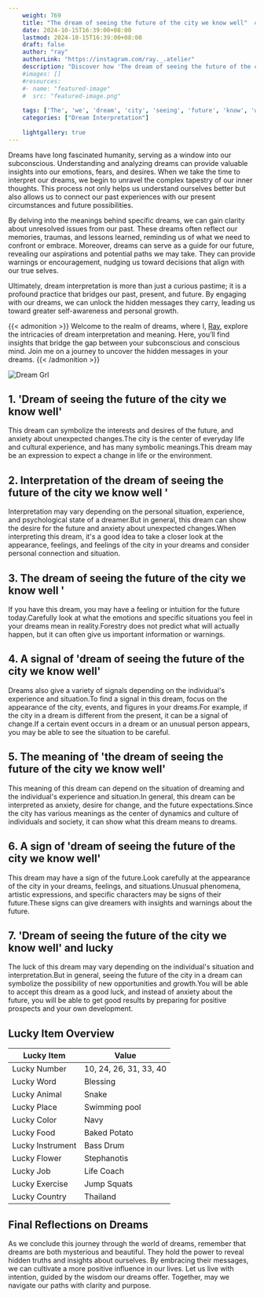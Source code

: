 ```yaml
---
    weight: 769
    title: "The dream of seeing the future of the city we know well"  # Assuming 'title' column exists
    date: 2024-10-15T16:39:00+08:00
    lastmod: 2024-10-15T16:39:00+08:00
    draft: false
    author: "ray"
    authorLink: "https://instagram.com/ray._.atelier"
    description: "Discover how 'The dream of seeing the future of the city we know well' can interpret your future and uncover its significant meanings in your life."
    #images: []
    #resources:
    #- name: "featured-image"
    #  src: "featured-image.png"
    
    tags: ['The', 'we', 'dream', 'city', 'seeing', 'future', 'know', 'well']
    categories: ["Dream Interpretation"]
    
    lightgallery: true
---
```

    
Dreams have long fascinated humanity, serving as a window into our subconscious. Understanding and analyzing dreams can provide valuable insights into our emotions, fears, and desires. When we take the time to interpret our dreams, we begin to unravel the complex tapestry of our inner thoughts. This process not only helps us understand ourselves better but also allows us to connect our past experiences with our present circumstances and future possibilities.

By delving into the meanings behind specific dreams, we can gain clarity about unresolved issues from our past. These dreams often reflect our memories, traumas, and lessons learned, reminding us of what we need to confront or embrace. Moreover, dreams can serve as a guide for our future, revealing our aspirations and potential paths we may take. They can provide warnings or encouragement, nudging us toward decisions that align with our true selves.

Ultimately, dream interpretation is more than just a curious pastime; it is a profound practice that bridges our past, present, and future. By engaging with our dreams, we can unlock the hidden messages they carry, leading us toward greater self-awareness and personal growth.

{{< admonition >}}
Welcome to the realm of dreams, where I, [Ray](https://instagram.com/ray._.atelier), explore the intricacies of dream interpretation and meaning. Here, you’ll find insights that bridge the gap between your subconscious and conscious mind. Join me on a journey to uncover the hidden messages in your dreams.
{{< /admonition >}}

![Dream Grl](https://cdn.pixabay.com/photo/2017/11/02/03/35/gothic-2910057_1280.jpg "Dream Grl")

## 1. 'Dream of seeing the future of the city we know well'
This dream can symbolize the interests and desires of the future, and anxiety about unexpected changes.The city is the center of everyday life and cultural experience, and has many symbolic meanings.This dream may be an expression to expect a change in life or the environment.

## 2. Interpretation of the dream of seeing the future of the city we know well '
Interpretation may vary depending on the personal situation, experience, and psychological state of a dreamer.But in general, this dream can show the desire for the future and anxiety about unexpected changes.When interpreting this dream, it's a good idea to take a closer look at the appearance, feelings, and feelings of the city in your dreams and consider personal connection and situation.

## 3. The dream of seeing the future of the city we know well '
If you have this dream, you may have a feeling or intuition for the future today.Carefully look at what the emotions and specific situations you feel in your dreams mean in reality.Forestry does not predict what will actually happen, but it can often give us important information or warnings.

## 4. A signal of 'dream of seeing the future of the city we know well'
Dreams also give a variety of signals depending on the individual's experience and situation.To find a signal in this dream, focus on the appearance of the city, events, and figures in your dreams.For example, if the city in a dream is different from the present, it can be a signal of change.If a certain event occurs in a dream or an unusual person appears, you may be able to see the situation to be careful.

## 5. The meaning of 'the dream of seeing the future of the city we know well'
This meaning of this dream can depend on the situation of dreaming and the individual's experience and situation.In general, this dream can be interpreted as anxiety, desire for change, and the future expectations.Since the city has various meanings as the center of dynamics and culture of individuals and society, it can show what this dream means to dreams.

## 6. A sign of 'dream of seeing the future of the city we know well'
This dream may have a sign of the future.Look carefully at the appearance of the city in your dreams, feelings, and situations.Unusual phenomena, artistic expressions, and specific characters may be signs of their future.These signs can give dreamers with insights and warnings about the future.

## 7. 'Dream of seeing the future of the city we know well' and lucky
The luck of this dream may vary depending on the individual's situation and interpretation.But in general, seeing the future of the city in a dream can symbolize the possibility of new opportunities and growth.You will be able to accept this dream as a good luck, and instead of anxiety about the future, you will be able to get good results by preparing for positive prospects and your own development.

## Lucky Item Overview
| Lucky Item          | Value              |
|---------------|--------------------|
| Lucky Number        | 10, 24, 26, 31, 33, 40  |
| Lucky Word          | Blessing |
| Lucky Animal        | Snake |
| Lucky Place         | Swimming pool     |
| Lucky Color         | Navy     |
| Lucky Food          | Baked Potato      |
| Lucky Instrument    | Bass Drum |
| Lucky Flower        | Stephanotis    |
| Lucky Job           | Life Coach       |
| Lucky Exercise      | Jump Squats  |
| Lucky Country       | Thailand    |


##  Final Reflections on Dreams

As we conclude this journey through the world of dreams, remember that dreams are both mysterious and beautiful. They hold the power to reveal hidden truths and insights about ourselves. By embracing their messages, we can cultivate a more positive influence in our lives. Let us live with intention, guided by the wisdom our dreams offer. Together, may we navigate our paths with clarity and purpose.
